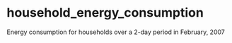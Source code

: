 # household_energy_consumption
Energy consumption for households over a 2-day period in February, 2007
